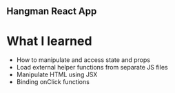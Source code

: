 ## Hangman React App

# What I learned

- How to manipulate and access state and props
- Load external helper functions from separate JS files
- Manipulate HTML using JSX
- Binding onClick functions
